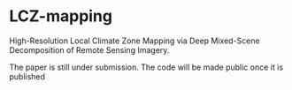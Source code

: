 # LCZ-mapping
High-Resolution Local Climate Zone Mapping via Deep Mixed-Scene Decomposition of Remote Sensing Imagery.

The paper is still under submission. The code will be made public once it is published
